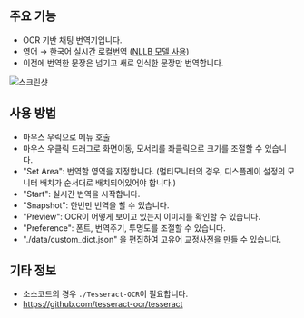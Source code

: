 ## 주요 기능

- OCR 기반 채팅 번역기입니다.
- 영어 → 한국어 실시간 로컬번역 ([NLLB 모델 사용](https://huggingface.co/facebook/nllb-200-distilled-600M))
- 이전에 번역한 문장은 넘기고 새로 인식한 문장만 번역합니다.

![스크린샷](./screenshot/001.png)

## 사용 방법

- 마우스 우릭으로 메뉴 호출
- 마우스 우클릭 드래그로 화면이동, 모서리를 좌클릭으로 크기를 조절할 수 있습니다.
- "Set Area": 번역할 영역을 지정합니다. (멀티모니터의 경우, 디스플레이 설정의 모니터 배치가 순서대로 배치되어있어야 합니다.)
- "Start": 실시간 번역을 시작합니다.
- "Snapshot": 한번만 번역을 할 수 있습니다.
- "Preview": OCR이 어떻게 보이고 있는지 이미지를 확인할 수 있습니다.
- "Preference": 폰트, 번역주기, 투명도를 조절할 수 있습니다.
- "./data/custom_dict.json" 을 편집하여 고유어 교정사전을 만들 수 있습니다.



## 기타 정보

- 소스코드의 경우 `./Tesseract-OCR`이 필요합니다.
- https://github.com/tesseract-ocr/tesseract
